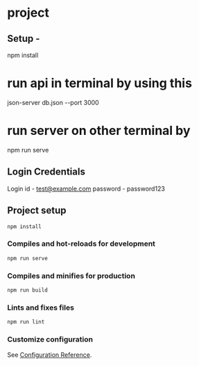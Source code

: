 # project

## Setup - 
npm install 
# run api in terminal by using this 
json-server db.json --port 3000

# run server on other terminal by 

npm run serve

## Login Credentials 
Login id - test@example.com
password - password123


## Project setup
```
npm install
```

### Compiles and hot-reloads for development
```
npm run serve
```

### Compiles and minifies for production
```
npm run build
```

### Lints and fixes files
```
npm run lint
```

### Customize configuration
See [Configuration Reference](https://cli.vuejs.org/config/).
